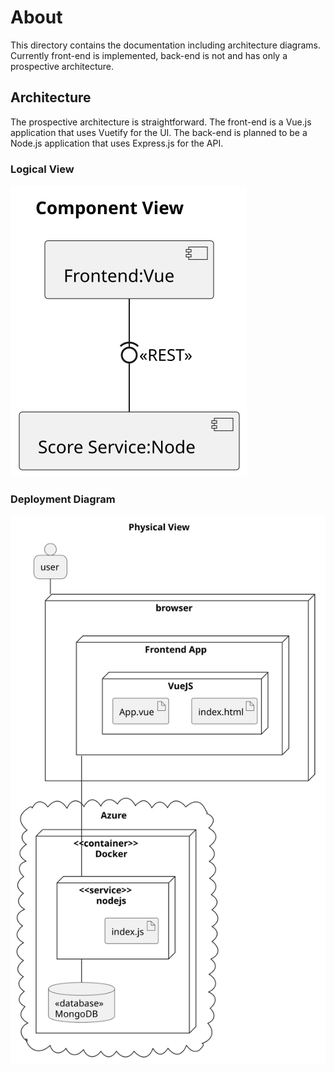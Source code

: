 # About 

This directory contains the documentation including architecture diagrams. 
Currently front-end is implemented, back-end is not and has only a prospective architecture.

## Architecture

The prospective architecture is straightforward. The front-end is a Vue.js application that uses Vuetify for the UI. The back-end is planned to be a Node.js application that uses Express.js for the API. 

### Logical View

![Component Diagram](/doc/components.svg "Component Diagram")

### Deployment Diagram

![Deployment Diagram](/doc/deployments.svg "Deployment Diagram")
